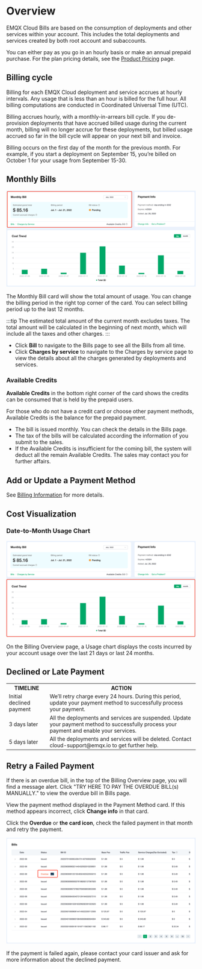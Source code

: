 # Overview

EMQX Cloud Bills are based on the consumption of deployments and other services within your account. This includes the total deployments and services created by both root account and subaccounts.

You can either pay as you go in an hourly basis or make an annual prepaid purchase. For the plan pricing details, see the [Product Pricing](../price/pricing.md) page.

## Billing cycle

Billing for each EMQX Cloud deployment and service accrues at hourly intervals. Any usage that is less than an hour is billed for the full hour. All billing computations are conducted in Coordinated Universal Time (UTC). 

Billing accrues hourly, with a monthly-in-arrears bill cycle. If you de-provision deployments that have accrued billed usage during the current month, billing will no longer accrue for these deployments, but billed usage accrued so far in the bill cycle will appear on your next bill and invoice.

Billing occurs on the first day of the month for the previous month. For example, if you start a deployment on September 15, you’re billed on October 1 for your usage from September 15-30.


## Monthly Bills

![month bill](./_assets/monthly_bill.png)

The Monthly Bill card will show the total amount of usage. You can change the billing period in the right top corner of the card. You can select billing period up to the last 12 months. 

:::tip
The estimated total amount of the current month excludes taxes. The total amount will be calculated in the beginning of next month, which will include all the taxes and other charges.
:::

- Click **Bill** to navigate to the Bills page to see all the Bills from all time.
- Click **Charges by service** to navigate to the Charges by service page to view the details about all the charges generated by deployments and services.

### Available Credits

**Available Credits** in the bottom right corner of the card shows the credits can be consumed that is held by the prepaid users. 

For those who do not have a credit card or choose other payment methods, Available Credits is the balance for the prepaid payment. 

- The bill is issued monthly. You can check the details in the Bills page.
- The tax of the bills will be calculated according the information of you submit to the sales.
- If the Available Credits is insufficient for the coming bill, the system will deduct all the remain Available Credits. The sales may contact you for further affairs.


## Add or Update a Payment Method

See [Billing Information](./billing_information.md) for more details.

## Cost Visualization

### Date-to-Month Usage Chart

![month bill](./_assets/trend.png)

On the Billing Overview page, a Usage chart displays the costs incurred by your account usage over the last 21 days or last 24 months.

## Declined or Late Payment
<table>
   <tr>
      <th>TIMELINE</th>
      <th>ACTION</th>
   </tr>
   <tr>
      <td>Initial declined payment</td>
      <td>We’ll retry charge every 24 hours. During this period, update your payment method to successfully process your payment.</td>
   </tr>
   <tr>
   	  <td>3 days later</td>
   	  <td>All the deployments and services are suspended. Update your payment method to successfully process your payment and enable your services.</td>
   </tr>
   <tr>
   	  <td>5 days later</td>
   	  <td>All the deployments and services will be deleted. Contact cloud-support@emqx.io to get further help.</td>
   </tr>
</table>

## Retry a Failed Payment

If there is an overdue bill, in the top of the Billing Overview page, you will find a message alert. Click "TRY HERE TO PAY THE OVERDUE BILL(s) MANUALLY." to view the overdue bill in Bills page.

View the payment method displayed in the Payment Method card. If this method appears incorrect, click **Change info** in that card.

Click the **Overdue** or **the card icon**, check the failed payment in that month and retry the payment.

![overdue](./_assets/overdue.png)

If the payment is failed again, please contact your card issuer and ask for more information about the declined payment.
